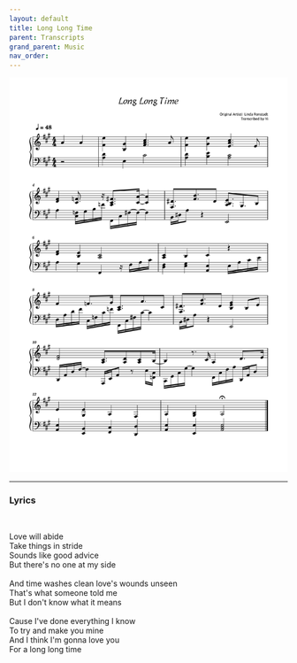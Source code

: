 ```yaml
---
layout: default
title: Long Long Time
parent: Transcripts
grand_parent: Music
nav_order: 
---
```


![Music Sheet](/Images/Long_Long_Time-1.png)

---

### Lyrics

<br>

Love will abide<br>
Take things in stride<br>
Sounds like good advice<br>
But there's no one at my side<br>
<br>
And time washes clean love's wounds unseen<br>
That's what someone told me<br>
But I don't know what it means<br>
<br>
Cause I've done everything I know<br>
To try and make you mine<br>
And I think I'm gonna love you<br>
For a long long time<br>
